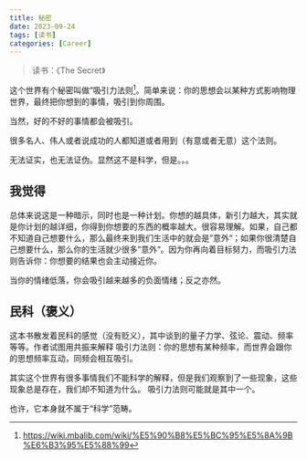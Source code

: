 ```yaml
---
title: 秘密
date: 2023-09-24
tags: [读书]
categories: [Career]
---
```


> 读书：《The Secret》

这个世界有个秘密叫做”吸引力法则[^1]。简单来说：你的思想会以某种方式影响物理世界，最终把你想到的事情，吸引到你周围。

当然，好的不好的事情都会被吸引。

很多名人、伟人或者说成功的人都知道或者用到（有意或者无意）这个法则。

无法证实，也无法证伪。显然这不是科学，但是。。。

## 我觉得

总体来说这是一种暗示，同时也是一种计划。你想的越具体，新引力越大，其实就是你计划的越详细，你得到你想要的东西的概率越大。很容易理解。如果，自己都不知道自己想要什么，那么最终来到我们生活中的就会是”意外“；如果你很清楚自己想要什么，那么你的生活就少很多”意外“。因为你再向着目标努力，而吸引力法则告诉你：你想要的结果也会主动接近你。

当你的情绪低落，你会吸引越来越多的负面情绪；反之亦然。

## 民科（褒义）

这本书散发着民科的感觉（没有贬义），其中谈到的量子力学、弦论、震动、频率等等。作者试图用共振来解释
吸引力法则：你的思想有某种频率，而世界会跟你的思想频率互动，同频会相互吸引。

其实这个世界有很多事情我们不能科学的解释，但是我们观察到了一些现象，这些现象总是存在，我们却不知道为什么。
吸引力法则可能就是其中一个。

也许，它本身就不属于“科学”范畴。

[^1]: https://wiki.mbalib.com/wiki/%E5%90%B8%E5%BC%95%E5%8A%9B%E6%B3%95%E5%88%99

